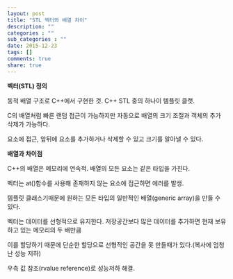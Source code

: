 ```yaml
---
layout: post
title: "STL 벡터와 배열 차이"
description: ""
categories : ""
sub_categories : ""
date: 2015-12-23
tags: []
comments: true
share: true
---
```


**벡터(STL) 정의**

동적 배열 구조로 C++에서 구현한 것. C++ STL 중의 하나이 템플릿 클랫.

  

C의 배열처럼 빠른 랜덤 접근이 가능하지만 자동으로 배열의 크기 조절과 객체의 추가 삭제가 가능하다.

요소에 접근, 앞뒤에 요소를 추가하거나 삭제할 수 있고 크기를 알아낼 수 있다.

  

**배열과 차이점**

C++의 배열은 메모리에 연속적. 배열의 모든 요소는 같은 타입을 가진다.

  

벡터는 at()함수를 사용해 존재하지 않는 요소에 접근하면 에러를 발생.

템플릿 클래스기때문에 원하는 모든 타입의 일반적인 배열(generic array)을 만들 수 있다.

벡터는 데이터를 선형적으로 유지한다. 저장공간보다 많은 데이터를 추가하면 현재 보유하고 있는 메모리의 두 배만큼

이를 할당하기 때문에 단순한 할당으로 선형적인 공간을 못 만들때가 있다.(복사에 엄청난 성능 저하)

우측 값 참조(rvalue reference)로 성능저하 해결.

  

  

